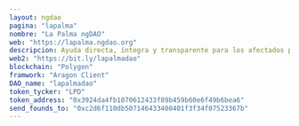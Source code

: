 ```yaml
---
layout: ngdao
pagina: "lapalma"
nombre: "La Palma ngDAO"
web: "https://lapalma.ngdao.org"
descripcion: Ayuda directa, íntegra y transparente para los afectados por el volcán Cumbre Vieja de la Palma
web2: "https://bit.ly/lapalmadao"
blockchain: "Polygon"
framwork: "Aragon Client"
DAO_name: "lapalmadao"
token_tycker: "LPD"
token_address: "0x3924da4fb1070612433f89b459b60e6f49b6bea6"
send_founds_to: "0xc2d6f110db507146433408401f3f34f07523367b"
---
```


